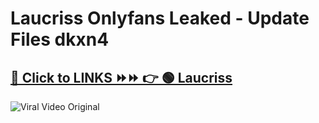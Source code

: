 
 # Laucriss Onlyfans Leaked - Update Files dkxn4

## <h2><a href="https://clipsfans.com/Laucriss&ref=git">🔗 Click to LINKS ⏩⏩ 👉 🟢 Laucriss </a></h2>

<a href="https://clipsfans.com/Laucriss&ref=git" rel="nofollow" data-target="animated-image.originalLink"><img src="https://i.ibb.co.com/xMMVF88/686577567.gif" alt="Viral Video Original" style="max-width: 100%; display: inline-block;" data-target="animated-image.originalImage"></a>


